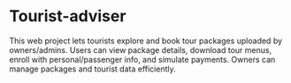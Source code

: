 # Tourist-adviser
This web project lets tourists explore and book tour packages uploaded by owners/admins. Users can view package details, download tour menus, enroll with personal/passenger info, and simulate payments. Owners can manage packages and tourist data efficiently.
